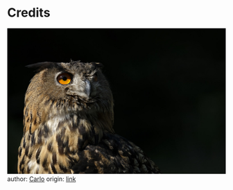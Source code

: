 # Credits

![image](./37161836845_af56317fda_h.jpg) author:
[Carlo](https://www.flickr.com/photos/97183403@N08/) origin:
[link](https://www.flickr.com/photos/97183403@N08/37161836845)
